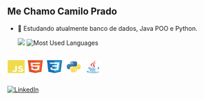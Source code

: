 ## Me Chamo Camilo Prado

- 🌱 Estudando atualmente banco de dados, Java POO e Python.

  ![](https://github-readme-streak-stats.herokuapp.com/?user=camiloprado&theme=react&size=0)
  ![Most Used Languages](https://github-readme-stats.vercel.app/api/top-langs/?username=camiloprado&layout=compact&theme=react&size=1000)

<div style="display: inline_block"><br>
  <img align="center" alt="Ana-Js" height="30" width="40" src="https://raw.githubusercontent.com/devicons/devicon/master/icons/javascript/javascript-plain.svg">
  <img align="center" alt="Camilo-HTML" height="30" width="40" src="https://raw.githubusercontent.com/devicons/devicon/master/icons/html5/html5-original.svg">
  <img align="center" alt="Camilo-CSS" height="30" width="40" src="https://raw.githubusercontent.com/devicons/devicon/master/icons/css3/css3-original.svg">
  <img align="center" alt="Camilo-Python" height="30" width="40" src="https://raw.githubusercontent.com/devicons/devicon/master/icons/python/python-original.svg">
  <img align="center" alt="Camilo-Java" height="30" width="40" src="https://raw.githubusercontent.com/devicons/devicon/master/icons/java/java-original.svg">
</div>

##

[![LinkedIn](https://img.shields.io/badge/linkedin-%230077B5.svg?style=for-the-badge&logo=linkedin&logoColor=white)](https://www.linkedin.com/in/camilo-veríssimo-garcia-prado-52b57016b/)
